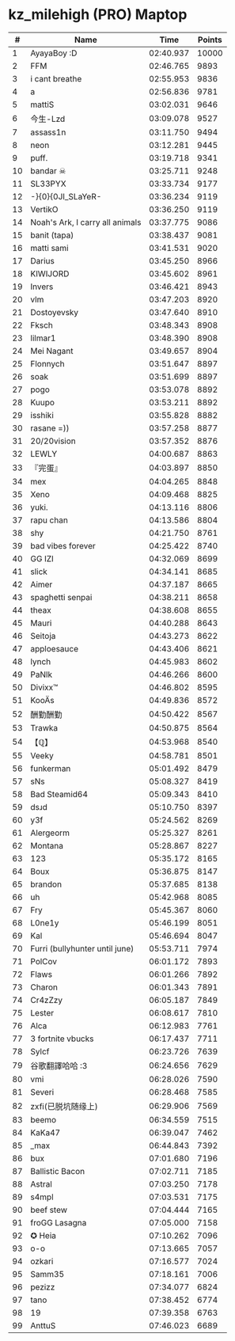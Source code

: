 # kz_milehigh (PRO) Maptop

|  # | Name | Time | Points |
|-------------- | -------------- | -------------- | -------------- | 
| 1 | AyayaBoy :D | 02:40.937 | 10000 | 
| 2 | FFM | 02:46.765 | 9893 | 
| 3 | i cant breathe | 02:55.953 | 9836 | 
| 4 | a | 02:56.836 | 9781 | 
| 5 | mattiS | 03:02.031 | 9646 | 
| 6 | 今生-Lzd | 03:09.078 | 9527 | 
| 7 | assass1n | 03:11.750 | 9494 | 
| 8 | neon | 03:12.281 | 9445 | 
| 9 | puff. | 03:19.718 | 9341 | 
| 10 | bandar ☠ | 03:25.711 | 9248 | 
| 11 | SL33PYX | 03:33.734 | 9177 | 
| 12 | -}{0}{0JI_SLaYeR- | 03:36.234 | 9119 | 
| 13 | VertikO | 03:36.250 | 9119 | 
| 14 | Noah's Ark, I carry all animals | 03:37.775 | 9086 | 
| 15 | banit (tapa) | 03:38.437 | 9081 | 
| 16 | matti sami | 03:41.531 | 9020 | 
| 17 | Darius | 03:45.250 | 8966 | 
| 18 | KIWIJORD | 03:45.602 | 8961 | 
| 19 | Invers | 03:46.421 | 8943 | 
| 20 | vlm | 03:47.203 | 8920 | 
| 21 | Dostoyevsky | 03:47.640 | 8910 | 
| 22 | Fksch | 03:48.343 | 8908 | 
| 23 | lilmar1 | 03:48.390 | 8908 | 
| 24 | Mei Nagant | 03:49.657 | 8904 | 
| 25 | Flonnych | 03:51.647 | 8897 | 
| 26 | soak | 03:51.699 | 8897 | 
| 27 | pogo | 03:53.078 | 8892 | 
| 28 | Kuupo | 03:53.211 | 8892 | 
| 29 | isshiki | 03:55.828 | 8882 | 
| 30 | rasane =)) | 03:57.258 | 8877 | 
| 31 | 20/20vision | 03:57.352 | 8876 | 
| 32 | LEWLY | 04:00.687 | 8863 | 
| 33 | 『完蛋』 | 04:03.897 | 8850 | 
| 34 | mex | 04:04.265 | 8848 | 
| 35 | Xeno | 04:09.468 | 8825 | 
| 36 | yuki. | 04:13.116 | 8806 | 
| 37 | rapu chan | 04:13.586 | 8804 | 
| 38 | shy | 04:21.750 | 8761 | 
| 39 | bad vibes forever | 04:25.422 | 8740 | 
| 40 | GG IZI | 04:32.069 | 8699 | 
| 41 | slick | 04:34.141 | 8685 | 
| 42 | Aimer | 04:37.187 | 8665 | 
| 43 | spaghetti senpai | 04:38.211 | 8658 | 
| 44 | theax | 04:38.608 | 8655 | 
| 45 | Mauri | 04:40.288 | 8643 | 
| 46 | Seitoja | 04:43.273 | 8622 | 
| 47 | apploesauce | 04:43.406 | 8621 | 
| 48 | lynch | 04:45.983 | 8602 | 
| 49 | PaNlk | 04:46.266 | 8600 | 
| 50 | Divixx™ | 04:46.802 | 8595 | 
| 51 | KooÄs | 04:49.836 | 8572 | 
| 52 | 酬勤酬勤 | 04:50.422 | 8567 | 
| 53 | Trawka | 04:50.875 | 8564 | 
| 54 | 【ℚ】 | 04:53.968 | 8540 | 
| 55 | Veeky | 04:58.781 | 8501 | 
| 56 | funkerman | 05:01.492 | 8479 | 
| 57 | sNs | 05:08.327 | 8419 | 
| 58 | Bad Steamid64 | 05:09.343 | 8410 | 
| 59 | dsɹd | 05:10.750 | 8397 | 
| 60 | y3f | 05:24.562 | 8269 | 
| 61 | Alergeorm | 05:25.327 | 8261 | 
| 62 | Montana | 05:28.867 | 8227 | 
| 63 | 123 | 05:35.172 | 8165 | 
| 64 | Boux | 05:36.875 | 8147 | 
| 65 | brandon | 05:37.685 | 8138 | 
| 66 | uh | 05:42.968 | 8085 | 
| 67 | Fry | 05:45.367 | 8060 | 
| 68 | L0ne1y | 05:46.199 | 8051 | 
| 69 | Kal | 05:46.694 | 8047 | 
| 70 | Furri (bullyhunter until june) | 05:53.711 | 7974 | 
| 71 | PolCov | 06:01.172 | 7893 | 
| 72 | Flaws | 06:01.266 | 7892 | 
| 73 | Charon | 06:01.343 | 7891 | 
| 74 | Cr4zZzy | 06:05.187 | 7849 | 
| 75 | Lester | 06:08.617 | 7810 | 
| 76 | Alca | 06:12.983 | 7761 | 
| 77 | 3 fortnite vbucks | 06:17.437 | 7711 | 
| 78 | Sylcf | 06:23.726 | 7639 | 
| 79 | 谷歌翻譯哈哈 :3 | 06:24.656 | 7629 | 
| 80 | vmi | 06:28.026 | 7590 | 
| 81 | Severi | 06:28.468 | 7585 | 
| 82 | zxfi(已脱坑随缘上) | 06:29.906 | 7569 | 
| 83 | beemo | 06:34.559 | 7515 | 
| 84 | KaKa47 | 06:39.047 | 7462 | 
| 85 | _max | 06:44.843 | 7392 | 
| 86 | bux | 07:01.680 | 7196 | 
| 87 | Ballistic Bacon | 07:02.711 | 7185 | 
| 88 | Astral | 07:03.250 | 7178 | 
| 89 | s4mpl | 07:03.531 | 7175 | 
| 90 | beef stew | 07:04.444 | 7165 | 
| 91 | froGG Lasagna | 07:05.000 | 7158 | 
| 92 | ✪ Heia | 07:10.262 | 7096 | 
| 93 | o-o | 07:13.665 | 7057 | 
| 94 | ozkari | 07:16.577 | 7024 | 
| 95 | Samm35 | 07:18.161 | 7006 | 
| 96 | pezizz | 07:34.077 | 6824 | 
| 97 | tano | 07:38.452 | 6774 | 
| 98 | 19 | 07:39.358 | 6763 | 
| 99 | AnttuS | 07:46.023 | 6689 | 

